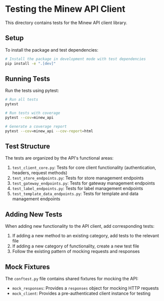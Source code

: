 # Testing the Minew API Client

This directory contains tests for the Minew API client library.

## Setup

To install the package and test dependencies:

```bash
# Install the package in development mode with test dependencies
pip install -e ".[dev]"
```

## Running Tests

Run the tests using pytest:

```bash
# Run all tests
pytest

# Run tests with coverage
pytest --cov=minew_api

# Generate a coverage report
pytest --cov=minew_api --cov-report=html
```

## Test Structure

The tests are organized by the API's functional areas:

1. `test_client_core.py`: Tests for core client functionality (authentication, headers, request methods)
2. `test_store_endpoints.py`: Tests for store management endpoints
3. `test_gateway_endpoints.py`: Tests for gateway management endpoints
4. `test_label_endpoints.py`: Tests for label management endpoints
5. `test_template_data_endpoints.py`: Tests for template and data management endpoints

## Adding New Tests

When adding new functionality to the API client, add corresponding tests:

1. If adding a new method to an existing category, add tests to the relevant file
2. If adding a new category of functionality, create a new test file
3. Follow the existing pattern of mocking requests and responses

## Mock Fixtures

The `conftest.py` file contains shared fixtures for mocking the API:

- `mock_responses`: Provides a `responses` object for mocking HTTP requests
- `mock_client`: Provides a pre-authenticated client instance for testing